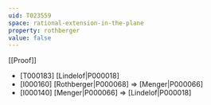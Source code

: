 ```yaml
---
uid: T023559
space: rational-extension-in-the-plane
property: rothberger
value: false
---
```

[[Proof]]

* [T000183] [Lindelof|P000018]
* [I000160] [Rothberger|P000068] => [Menger|P000066]
* [I000140] [Menger|P000066] => [Lindelof|P000018]

